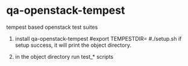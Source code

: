 qa-openstack-tempest
====================

tempest based openstack test suites

1. install qa-openstack-tempest
#export TEMPESTDIR=<directory of tempest>
#./setup.sh
if setup success, it will print the object directory.

2. in the object directory run test_* scripts

